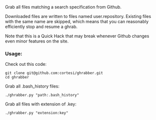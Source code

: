 Grab all files matching a search specification from Github. 

Downloaded files are written to files named user.repository. Existing files
with the same name are skipped, which means that you can reasonably efficiently
stop and resume a ghrab. 

Note that this is a Quick Hack that may break whenever Github changes even
minor features on the site.


### Usage:

Check out this code: 

    git clone git@github.com:cortesi/ghrabber.git
    cd ghrabber

Grab all .bash_history files:

    ./ghrabber.py "path:.bash_history"

Grab all files with extension of .key:

    ./ghrabber.py "extension:key"
